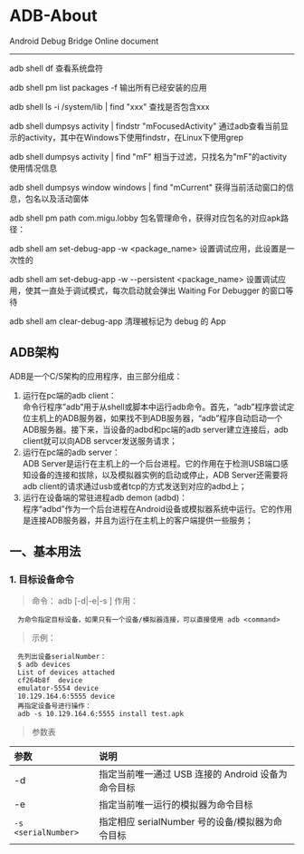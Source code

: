 # ADB-About
Android Debug Bridge Online document

---------

adb shell df 查看系统盘符

adb shell pm list packages -f 输出所有已经安装的应用

adb shell ls -i /system/lib | find "xxx" 查找是否包含xxx

adb shell dumpsys activity | findstr "mFocusedActivity" 通过adb查看当前显示的activity，其中在Windows下使用findstr，在Linux下使用grep

adb shell dumpsys activity | find "mF" 相当于过滤，只找名为"mF"的activity使用情况信息

adb shell dumpsys window windows | find "mCurrent"     获得当前活动窗口的信息，包名以及活动窗体

adb shell pm path com.migu.lobby 包名管理命令，获得对应包名的对应apk路径：

adb shell am set-debug-app -w <package_name> 设置调试应用，此设置是一次性的

adb shell am set-debug-app -w --persistent <package_name> 设置调试应用，使其一直处于调试模式，每次启动就会弹出 Waiting For Debugger 的窗口等待

adb shell am clear-debug-app 清理被标记为 debug 的 App

## ADB架构
ADB是一个C/S架构的应用程序，由三部分组成：
1. 运行在pc端的adb client：<br>
命令行程序”adb”用于从shell或脚本中运行adb命令。首先，“adb”程序尝试定位主机上的ADB服务器，如果找不到ADB服务器，“adb”程序自动启动一个ADB服务器。接下来，当设备的adbd和pc端的adb server建立连接后，adb client就可以向ADB servcer发送服务请求；
2. 运行在pc端的adb server：<br>
ADB Server是运行在主机上的一个后台进程。它的作用在于检测USB端口感知设备的连接和拔除，以及模拟器实例的启动或停止，ADB Server还需要将adb client的请求通过usb或者tcp的方式发送到对应的adbd上；
3. 运行在设备端的常驻进程adb demon (adbd)：<br>
程序“adbd”作为一个后台进程在Android设备或模拟器系统中运行。它的作用是连接ADB服务器，并且为运行在主机上的客户端提供一些服务；

## 一、基本用法
### 1. 目标设备命令
> 命令：
  adb [-d|-e|-s <serialNumber>] <command>
> 作用：
```
  为命令指定目标设备，如果只有一个设备/模拟器连接，可以直接使用 adb <command>
```
> 示例：
```
  先列出设备serialNumber：
  $ adb devices
  List of devices attached
  cf264b8f	device
  emulator-5554	device
  10.129.164.6:5555	device
  再指定设备号进行操作：
  adb -s 10.129.164.6:5555 install test.apk
```
> 参数表<br>

| 参数 | 说明 |
| :--- | :--- |
| -d | 指定当前唯一通过 USB 连接的 Android 设备为命令目标 |
| -e | 指定当前唯一运行的模拟器为命令目标 |
| `-s <serialNumber>` | 指定相应 serialNumber 号的设备/模拟器为命令目标 |
